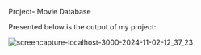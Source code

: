 Project- Movie Database

Presented below is the output of my project: 

![screencapture-localhost-3000-2024-11-02-12_37_23](https://github.com/user-attachments/assets/0a88b911-5a83-4d9c-8080-babdde3f5dfb)

